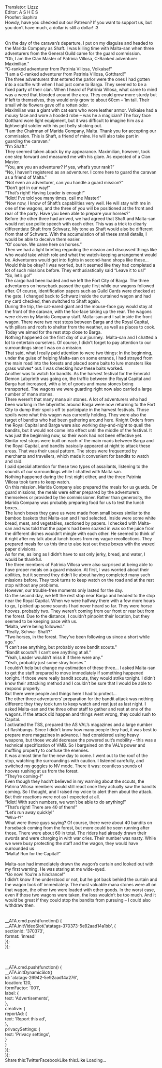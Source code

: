 <br/>
Translator: Lizzz<br/>
Editor: A S H E S<br/>
Proofer: Saphira<br/>
Howdy, have you checked out our Patreon? If you want to support us, but you don’t have much, a dollar is still a dollar! :3<br/>
<br/>
 <br/>
On the day of the caravan’s departure, I put on my disguise and headed to the Marida Company as Shaft. I was killing time with Malta-san when three adventurers from the General Guild came for the guard commission.<br/>
“Oh, I am the Clan Master of Patrinia Villosa, C-Ranked adventurer Maximilian.”<br/>
“C-ranked adventurer from Patrinia Villosa, Volkaise!”<br/>
“I am a C-ranked adventurer from Patrinia Villosa, Gotthard!”<br/>
The three adventurers that entered the parlor were the ones I had gotten into a scuffle with when I had just come to Barga. They seemed to be a fixed party of their clan. When I heard of Patrinia Villosa, what came to mind was a weed that blooded around the area. They could grow more sturdy but if left to themselves, they would only grow to about 60cm – 1m tall. Their small white flowers gave off a rotten odor.<br/>
Maximilian was a giant with cat ears who wore leather armor. Volkaise had a mousy face and wore a hooded robe – was he a magician? The foxy face Gotthard wore light equipment, but it was difficult to imagine him as a lightweight soldier with his pot belly sticking out.<br/>
“I am the Chairman of Marida Company, Malta. Thank you for accepting our commission. This is Shaft, a friend of mine. He will also take part in guarding the caravan.”<br/>
“I’m Shaft.”<br/>
They seemed taken aback by my appearance. Maximilian, however, took one step forward and measured me with his glare. As expected of a Clan Master.<br/>
“You, are you an adventurer? If yes, what’s your rank?”<br/>
“No, I haven’t registered as an adventurer. I come here to guard the caravan as a friend of Malta.”<br/>
“Not even an adventurer, can you handle a guard mission?” <br/>
“Don’t get in our way!”<br/>
“That’s right! Having Leader is enough!”<br/>
“Idiot! I’ve told you many times, call me Master!”<br/>
“Now now, I know of Shaft’s capabilities very well. He will stay with me in one of the wagons, and the three of you will be positioned at the front and rear of the party. Have you been able to prepare your horses?”<br/>
Before the other three had arrived, we had agreed that Shaft and Malta-san would not use polite speech with each other. This was a trick to clearly differentiate Shaft from Schwarz. My tone as Shaft would also be different from that of Schwarz. With the accumulation of all these small details, I would be able to deceive them easier.<br/>
“Of course. We came here on horses.”<br/>
Then we had a light briefing regarding the mission and discussed things like who would take which role and what the watch-keeping arrangement would be. Adventurers would get into fights in second-hand shops like these… Would this be okay? I was worried, but it seemed like they had completed a lot of such missions before. They enthusiastically said “Leave it to us!”<br/>
“So, let’s go!”<br/>
The cargo had been loaded and we left the Fort City of Barga. The three adventurers on horseback passed the gate first while our wagons followed after. Of course, identification papers such as Guild Cards were checked at the gate. I changed back to Schwarz inside the curtained wagon and had my card checked, then switched to Shaft again.<br/>
During the trip, the cat-eared giant and the mouse-face guy would stay at the front of the caravan, with the fox-face taking up the rear. The wagons were driven by Marida Company staff. Malta-san and I sat inside the front wagon. There were two rest stops between Barga and the Royal Capital, with pillars and roofs to shelter from the weather, as well as places to cook. Today we aimed for the rest stop close to Barga.<br/>
Nothing happened on the first day of our journey.  Malta-san and I chatted a lot to entertain ourselves. Of course, I didn’t forget to pay attention to our surroundings since I was on a mission.<br/>
That said, what I really paid attention to were two things: In the beginning, under the guise of helping Malta-san on some errands, I had strayed from the main road into the forests and placed some baits to lure monsters like grass wolves* out. I was checking how these baits worked.<br/>
Another was to watch for bandits. As the harvest festival for the Emerald Demon Labyrinth was going on, the traffic between the Royal Capital and Barga had increased, with a lot of goods and mana stones being transported. The wagons we were guarding right now also carried a large number of mana stones.<br/>
There weren’t that many mana air stones. A lot of adventurers who had been working in the labyrinths around Barga were now returning to the Fort City to dump their spoils off to participate in the harvest festivals. Those spoils were what this wagon was currently holding. They were also the target of bandits who had been gathering around here. Knight Orders from the Royal Capital and Barga were also working day-and-night to quell the bandits, but it would not come into effect until the middle of the festival. It was just the beginning now, so their work had not been effective yet.<br/>
Similar rest stops were built on each of the main roads between Barga and the Royal Capital, and bandits basically appeared at night to attack these areas. That was their usual pattern. The stops were frequented by merchants and travellers, which made it convenient for bandits to watch and raid.<br/>
I paid special attention for these two types of assailants, listening to the sounds of our surroundings while I chatted with Malta san.<br/>
Nothing happened during the first night either, and the three Patrinia Villosa took turns to keep watch.<br/>
On this mission, Marida Company also prepared the meals for us guards. On guard missions, the meals were either prepared by the adventurers themselves or provided by the commissioner. Rather than generosity, the Marida Company was probably preparing food for us to test the lunch boxes…<br/>
The lunch boxes they gave us were made from small boxes similar to the bamboo baskets that Malta-san and I had selected. Inside were some white bread, meat, and vegetables, sectioned by papers. I checked with Malta-san and was told that the papers had been soaked in wax so the juice from the different dishes wouldn’t mingle with each other. He seemed to think of it right after my talk about lunch boxes from my vague recollections. They prepared meals for us this time to also test out these boxes with the waxed paper divisions.<br/>
As for me, as long as I didn’t have to eat only jerky, bread, and water, I would be thankful.<br/>
The three members of Patrinia Villosa were also surprised at being able to have proper meals on a guard mission. At first, I was worried about their abilities, but it seemed they didn’t lie about having completed many such missions before. They took turns to keep watch on the road and at the rest stop without any problems.<br/>
However, our trouble-free moments only lasted for the day.<br/>
On the second day, we left the rest stop near Barga and headed to the stop near the Royal Capital. When we were halfway there with a few more hours to go, I picked up some sounds I had never heard so far. They were horse hooves, probably two. They weren’t coming from our front or rear but from the forest. Due to the distance, I couldn’t pinpoint their location, but they seemed to be keeping pace with us.<br/>
“Malta, we’re being followed.”<br/>
“Really, Schwa- Shaft?”<br/>
“Two horses, in the forest. They’ve been following us since a short while ago.”<br/>
“I can’t see anything, but probably some bandit scouts.”<br/>
“Bandit scouts?! I can’t see anything at all.” <br/>
“Yeah, Leader wouldn’t miss it if there were any.”<br/>
“Yeah, probably just some stray horses.”<br/>
I couldn’t help but change my estimation of these three… I asked Malta-san to get the staff prepared to move immediately if something happened tonight. If those were really bandit scouts, they would strike tonight. I didn’t know their attacking method and I couldn’t be sure that I would be able to respond properly.<br/>
But there were people and things here I had to protect…<br/>
The other three adventurers’ preparation for the bandit attack was nothing different: they they took turn to keep watch and rest just as last night. I asked Malta-san and the three other staff to gather and rest at one of the wagons. If the attack did happen and things went wrong, they could rush to Capital.<br/>
I activated the TSS, prepared the AS VAL’s magazines and a large number of flashbangs. Since I didn’t know how many people they had, it was best to prepare more magazines in advance. I had considered using heavy weapons, but those would decrease the powered suit’s mobility – this was a technical specification of VMB. So I bargained on the VAL’s power and muffling property to confuse the enemies.<br/>
It was almost time for the new day to come. I went out to the roof of the stop, watching the surroundings with caution. I listened carefully, and switched my goggles to NV mode. There it was: countless sounds of hooves rushing at us from the forest.<br/>
“They’re coming-!”<br/>
Even though they hadn’t believed in my warning about the scouts, the Patrina Villosa members would still react once they actually saw the bandits coming. So I thought, and I raised my voice to alert them about the attack. But their reactions were not as I expected at all.<br/>
“Idiot! With such numbers, we won’t be able to do anything!”<br/>
“That’s right! There are 40 of them!”<br/>
“Let’s run away quickly!”<br/>
“Wha-!?”<br/>
What were these guys saying? Of course, there were about 40 bandits on horseback coming from the forest, but more could be seen running after those. There were about 60 in total. The riders had already drawn their swords and were charging in with war cries. Their number was nasty. While we were busy protecting the staff and the wagon, they would have surrounded us<br/>
“Malta! Run for the Capital!”<br/>
<br/>
Malta-san had immediately drawn the wagon’s curtain and looked out with my first warning. He was staring at me wide-eyed.<br/>
“Go now! You’re a hindrance!”<br/>
I didn’t know if he understood or not, but he got back behind the curtain and the wagon took off immediately. The most valuable mana stones were all on that wagon, the other two were loaded with other goods. In the worst case, even if those two wagons were taken, the loss wouldn’t be too much. And it would be great if they could stop the bandits from pursuing – I could also withdraw then.<br/>
<br/>
<br/>
            __ATA.cmd.push(function() {<br/>
                __ATA.initVideoSlot('atatags-370373-5e92aad14a1bb', {<br/>
                    sectionId: '370373',<br/>
                    format: 'inread'<br/>
                });<br/>
            });<br/>
        <br/>
 <br/>
<br/>
				__ATA.cmd.push(function() {<br/>
					__ATA.initDynamicSlot({<br/>
						id: 'atatags-26942-5e92aad14a276',<br/>
						location: 120,<br/>
						formFactor: '001',<br/>
						label: {<br/>
							text: 'Advertisements',<br/>
						},<br/>
						creative: {<br/>
							reportAd: {<br/>
								text: 'Report this ad',<br/>
							},<br/>
							privacySettings: {<br/>
								text: 'Privacy settings',<br/>
							}<br/>
						}<br/>
					});<br/>
				});<br/>
			Share this:TwitterFacebookLike this:Like Loading... 